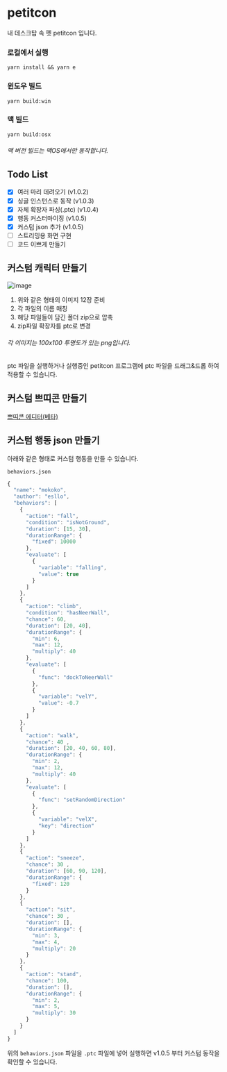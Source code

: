 # petitcon
내 데스크탑 속 펫 petitcon 입니다.

### 로컬에서 실행

`yarn install && yarn e`

### 윈도우 빌드

`yarn build:win`

### 맥 빌드

`yarn build:osx`

###### 맥 버전 빌드는 맥OS에서만 동작합니다.  

## Todo List
- [x] 여러 마리 데려오기 (v1.0.2)
- [x] 싱글 인스턴스로 동작 (v1.0.3)
- [x] 자체 확장자 파싱(.ptc) (v1.0.4)
- [x] 행동 커스터마이징 (v1.0.5)
- [x] 커스텀 json 추가 (v1.0.5)
- [ ] 스트리밍용 화면 구현
- [ ] 코드 이쁘게 만들기

## 커스텀 캐릭터 만들기
![image](https://user-images.githubusercontent.com/21301787/155934406-853f37c9-feb0-48ab-b041-3a2894329bff.png)

1. 위와 같은 형태의 이미지 12장 준비
2. 각 파일의 이름 매칭
3. 해당 파일들이 담긴 폴더 zip으로 압축 
4. zip파일 확장자를 ptc로 변경
###### 각 이미지는 100x100 투명도가 있는 png입니다.

ptc 파일을 실행하거나 실행중인 petitcon 프로그램에 ptc 파일을 드래그&드롭 하여 적용할 수 있습니다.

## 커스텀 쁘띠콘 만들기

[쁘띠콘 에디터(베타)](https://petitcon.esllo.com/)

## 커스텀 행동 json  만들기

아래와 같은 형태로 커스텀 행동을 만들 수 있습니다. 

`behaviors.json`
```js
{
  "name": "mokoko",
  "author": "esllo",
  "behaviors": [
    {
      "action": "fall",
      "condition": "isNotGround",
      "duration": [15, 30],
      "durationRange": {
        "fixed": 10000
      },
      "evaluate": [
        {
          "variable": "falling",
          "value": true
        }
      ]
    }, 
    {
      "action": "climb",
      "condition": "hasNeerWall",
      "chance": 60,
      "duration": [20, 40],
      "durationRange": {
        "min": 6,
        "max": 12,
        "multiply": 40
      },
      "evaluate": [
        {
          "func": "dockToNeerWall"
        },
        {
          "variable": "velY",
          "value": -0.7
        }
      ]
    }, 
    {
      "action": "walk",
      "chance": 40 ,
      "duration": [20, 40, 60, 80],
      "durationRange": {
        "min": 2,
        "max": 12,
        "multiply": 40
      },
      "evaluate": [
        {
          "func": "setRandomDirection"
        },
        {
          "variable": "velX",
          "key": "direction"
        }
      ]
    },
    {
      "action": "sneeze",
      "chance": 30 ,
      "duration": [60, 90, 120],
      "durationRange": {
        "fixed": 120
      }
    },
    {
      "action": "sit",
      "chance": 30 ,
      "duration": [],
      "durationRange": {
        "min": 3,
        "max": 4,
        "multiply": 20
      }
    },
    {
      "action": "stand",
      "chance": 100,
      "duration": [],
      "durationRange": {
        "min": 2,
        "max": 5,
        "multiply": 30
      }
    }
  ]
}
```

위의 `behaviors.json` 파일을 `.ptc` 파일에 넣어 실행하면 v1.0.5 부터 커스텀 동작을 확인할 수 있습니다.
